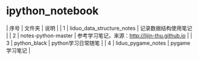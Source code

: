 # ipython_notebook

| 序号 | 文件夹 | 说明 |
| 1 | liduo_data_structure_notes | 记录数据结构使用笔记 |
| 2 | notes-python-master | 参考学习笔记，来源：http://lijin-thu.github.io |
| 3 | python_black | python学习日常随笔 |
| 4 | liduo_pygame_notes | pygame学习笔记 |
